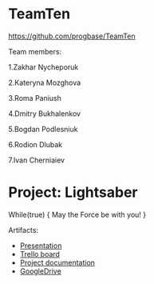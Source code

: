 # TeamTen
https://github.com/progbase/TeamTen

Team members:

1.Zakhar Nycheporuk 

2.Kateryna Mozghova

3.Roma Paniush

4.Dmitry Bukhalenkov

5.Bogdan Podlesniuk

6.Rodion Dlubak

7.Ivan Cherniaiev


# Project: Lightsaber
While(true)
{ May the Force be with you! }

Artifacts:

* [Presentation](https://docs.google.com/presentation/d/1oG7X_xJKbQTf3yy7v-hOTHyyy4Tyk_Tftg6Wcif7XiE/edit?usp=sharing)
* [Trello board](https://github.com/orgs/progbase/projects/11)
* [Project documentation](https://drive.google.com/open?id=1KNX3V0pukPLRQGCtuADJFzGPhEOYDvKN)
* [GoogleDrive](https://drive.google.com/open?id=1KNX3V0pukPLRQGCtuADJFzGPhEOYDvKN)
